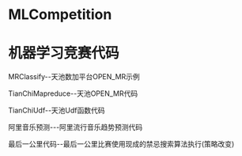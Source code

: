 # MLCompetition
机器学习竞赛代码
====
MRClassify--天池数加平台OPEN_MR示例

TianChiMapreduce--天池OPEN_MR代码

TianChiUdf--天池Udf函数代码

阿里音乐预测---阿里流行音乐趋势预测代码

最后一公里代码--最后一公里比赛使用现成的禁忌搜索算法执行(策略改变)

